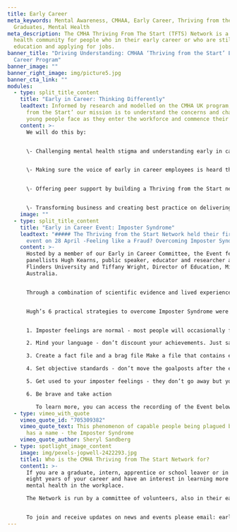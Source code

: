 ```yaml
---
title: Early Career
meta_keywords: Mental Awareness, CMHAA, Early Career, Thriving from the Start,
  Graduates, Mental Health
meta_description: The CMHA Thriving From The Start (TFTS) Network is a mental
  health community for people who in their early career or who are still in
  education and applying for jobs.
banner_title: "Driving Understanding: CMHAA ‘Thriving from the Start’ Early in
  Career Program"
banner_image: ""
banner_right_image: img/picture5.jpg
banner_cta_link: ""
modules:
  - type: split_title_content
    title: "Early in Career: Thinking Differently"
    leadtext: Informed by research and modelled on the CMHA UK program, ‘Thriving
      from the Start’ our mission is to understand the concerns and challenges
      young people face as they enter the workforce and commence their careers.
    content: >-
      We will do this by:


      \- Challenging mental health stigma and understanding early in career (EIC) perspectives, concerns and experiences relating to mental health and wellbeing as they enter the workforce. 


      \- Making sure the voice of early in career employees is heard through the formation of an EIC committee with EIC representatives from CMHAA member organisations. 


      \- Offering peer support by building a Thriving from the Start network, run by EIC employees, for EIC employees, offering networking, communications and educational events to early in career employees.


      \- Transforming business and creating best practice on delivering support to young, early in career workers.
    image: ""
  - type: split_title_content
    title: "Early in Career Event: Imposter Syndrome"
    leadtext: "##### The Thriving from the Start Network held their first official
      event on 28 April -Feeling like a Fraud? Overcoming Imposter Syndrome"
    content: >-
      Hosted by a member of our Early in Career Committee, the Event featured
      panellists Hugh Kearns, public speaker, educator and researcher at
      Flinders University and Tiffany Wright, Director of Education, Microsoft
      Australia. 


      Through a combination of scientific evidence and lived experience the speakers explored what Imposter Syndrome looks and feels like, why it occurs, how it can manifest and ways to move past it. 


      Hugh’s 6 practical strategies to overcome Imposter Syndrome were a particular standout, namely: 


      1. Imposter feelings are normal - most people will occasionally feel like an imposter, especially in new situations

      2. Mind your language - don’t discount your achievements. Just say “Thank you”

      3. Create a fact file and a brag file Make a file that contains evidence about your achievements

      4. Set objective standards - don’t move the goalposts after the event

      5. Get used to your imposter feelings - they don’t go away but you get used to them

      6. Be brave and take action

         To learn more, you can access the recording of the Event below.
  - type: vimeo_with_quote
    vimeo_quote_id: "705309382"
    vimeo_quote_text: This phenomenon of capable people being plagued by self-doubt
      has a name - the Imposter Syndrome
    vimeo_quote_author: Sheryl Sandberg
  - type: spotlight_image_content
    image: img/pexels-jopwell-2422293.jpg
    title1: Who is the CMHA Thriving from The Start Network for?
    content1: >-
      If you are a graduate, intern, apprentice or school leaver or in the first
      eight years of your career and have an interest in learning more about
      mental health in the workplace. 

      The Network is run by a committee of volunteers, also in their early careers, who are committed to building mentally healthy workplaces. It was established, and continues to be part of, the CMHAA’s Early in Careers Programme.


      To join and receive updates on news and events please email: earlycareer@cmhaa.org.au
---
```

